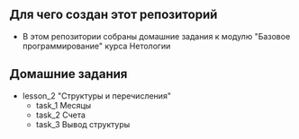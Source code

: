 ## Для чего создан этот репозиторий
- В этом репозитории собраны домашние задания к модулю "Базовое программирование" курса Нетологии

## Домашние задания
- lesson_2 "Структуры и перечисления"
    - task_1 Месяцы
    - task_2 Счета
    - task_3 Вывод структуры